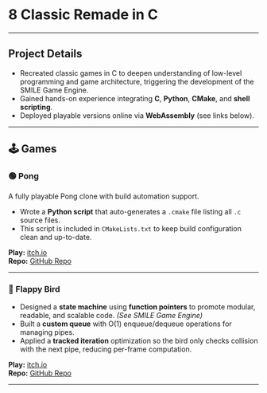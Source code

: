 # 8 Classic Remade in C

---

## Project Details

- Recreated classic games in C to deepen understanding of low-level programming and game architecture, triggering the development of the SMILE Game Engine.
- Gained hands-on experience integrating **C**, **Python**, **CMake**, and **shell scripting**.
- Deployed playable versions online via **WebAssembly** (see links below).

---

## 🕹️ Games

### 🟢 Pong

A fully playable Pong clone with build automation support.

- Wrote a **Python script** that auto-generates a `.cmake` file listing all `.c` source files.
- This script is included in `CMakeLists.txt` to keep build configuration clean and up-to-date.

**Play:** [itch.io](https://vitorbetmann.itch.io/pong)  
**Repo:** [GitHub Repo](https://github.com/vitorbetmann/pong)

---

### 🐤 Flappy Bird

- Designed a **state machine** using **function pointers** to promote modular, readable, and scalable code. *(See SMILE Game Engine)*
- Built a **custom queue** with O(1) enqueue/dequeue operations for managing pipes.
- Applied a **tracked iteration** optimization so the bird only checks collision with the next pipe, reducing per-frame computation.

**Play:** [itch.io](https://vitorbetmann.itch.io/fifty-bird)  
**Repo:** [GitHub Repo](https://github.com/vitorbetmann/fifty_bird)

---
